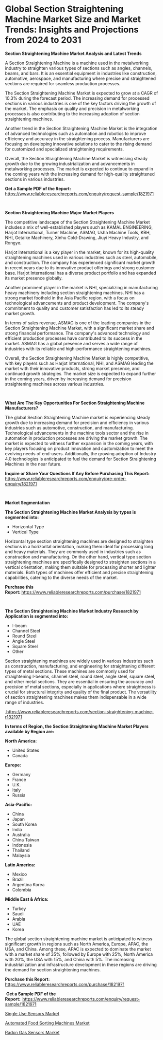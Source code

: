 <p><h1>Global Section Straightening Machine Market Size and Market Trends: Insights and Projections from 2024 to 2031</h1></p><p><strong>Section Straightening Machine Market Analysis and Latest Trends</strong></p>
<p><p>A Section Straightening Machine is a machine used in the metalworking industry to straighten various types of sections such as angles, channels, beams, and bars. It is an essential equipment in industries like construction, automotive, aerospace, and manufacturing where precise and straightened sections are required for seamless production processes.</p><p>The Section Straightening Machine Market is expected to grow at a CAGR of 10.3% during the forecast period. The increasing demand for processed sections in various industries is one of the key factors driving the growth of the market. The emphasis on quality and precision in metalworking processes is also contributing to the increasing adoption of section straightening machines.</p><p>Another trend in the Section Straightening Machine Market is the integration of advanced technologies such as automation and robotics to improve efficiency and accuracy in the straightening process. Manufacturers are focusing on developing innovative solutions to cater to the rising demand for customized and specialized straightening requirements.</p><p>Overall, the Section Straightening Machine Market is witnessing steady growth due to the growing industrialization and advancements in metalworking processes. The market is expected to continue to expand in the coming years with the increasing demand for high-quality straightened sections in various industries.</p></p>
<p><strong>Get a Sample PDF of the Report:&nbsp;</strong> <a href="https://www.reliableresearchreports.com/enquiry/request-sample/1821971">https://www.reliableresearchreports.com/enquiry/request-sample/1821971</a></p>
<p>&nbsp;</p>
<p><strong>Section Straightening Machine Major Market Players</strong></p>
<p><p>The competitive landscape of the Section Straightening Machine Market includes a mix of well-established players such as KAMAL ENGINEERING, Harjot International, Turner Machine, ASMAG, Usha Machine Tools, KBH, NHI, Getaike Machinery, Xinhu Cold-Drawing, Jiuyi Heavy Industry, and Rongye.</p><p>Harjot International is a key player in the market, known for its high-quality straightening machines used in various industries such as steel, automobile, and construction. The company has experienced significant market growth in recent years due to its innovative product offerings and strong customer base. Harjot International has a diverse product portfolio and has expanded its market presence globally.</p><p>Another prominent player in the market is NHI, specializing in manufacturing heavy machinery including section straightening machines. NHI has a strong market foothold in the Asia Pacific region, with a focus on technological advancements and product development. The company's commitment to quality and customer satisfaction has led to its steady market growth.</p><p>In terms of sales revenue, ASMAG is one of the leading companies in the Section Straightening Machine Market, with a significant market share and strong financial performance. The company's advanced technology and efficient production processes have contributed to its success in the market. ASMAG has a global presence and serves a wide range of industries with its reliable and high-performance straightening machines.</p><p>Overall, the Section Straightening Machine Market is highly competitive, with key players such as Harjot International, NHI, and ASMAG leading the market with their innovative products, strong market presence, and continued growth strategies. The market size is expected to expand further in the coming years, driven by increasing demand for precision straightening machines across various industries.</p></p>
<p>&nbsp;</p>
<p><strong>What Are The Key Opportunities For Section Straightening Machine Manufacturers?</strong></p>
<p><p>The global Section Straightening Machine market is experiencing steady growth due to increasing demand for precision and efficiency in various industries such as automotive, construction, and manufacturing. Technological advancements in the machine tools sector and the rise in automation in production processes are driving the market growth. The market is expected to witness further expansion in the coming years, with key players focusing on product innovation and customization to meet the evolving needs of end-users. Additionally, the growing adoption of Industry 4.0 technologies is anticipated to fuel the demand for Section Straightening Machines in the near future.</p></p>
<p><strong>Inquire or Share Your Questions If Any Before Purchasing This Report:</strong> <a href="https://www.reliableresearchreports.com/enquiry/pre-order-enquiry/1821971">https://www.reliableresearchreports.com/enquiry/pre-order-enquiry/1821971</a></p>
<p>&nbsp;</p>
<p><strong>Market Segmentation</strong></p>
<p><strong>The Section Straightening Machine Market Analysis by types is segmented into:</strong></p>
<p><ul><li>Horizontal Type</li><li>Vertical Type</li></ul></p>
<p><p>Horizontal type section straightening machines are designed to straighten sections in a horizontal orientation, making them ideal for processing long and heavy materials. They are commonly used in industries such as construction and manufacturing. On the other hand, vertical type section straightening machines are specifically designed to straighten sections in a vertical orientation, making them suitable for processing shorter and lighter materials. Both types of machines offer efficient and precise straightening capabilities, catering to the diverse needs of the market.</p></p>
<p><strong>Purchase this Report:&nbsp;</strong><a href="https://www.reliableresearchreports.com/purchase/1821971">https://www.reliableresearchreports.com/purchase/1821971</a></p>
<p>&nbsp;</p>
<p><strong>The Section Straightening Machine Market Industry Research by Application is segmented into:</strong></p>
<p><ul><li>I-beam</li><li>Channel Steel</li><li>Round Steel</li><li>Angle Steel</li><li>Square Steel</li><li>Other</li></ul></p>
<p><p>Section straightening machines are widely used in various industries such as construction, manufacturing, and engineering for straightening different types of metal sections. These machines are commonly used for straightening I-beams, channel steel, round steel, angle steel, square steel, and other metal sections. They are essential in ensuring the accuracy and precision of metal sections, especially in applications where straightness is crucial for structural integrity and quality of the final product. The versatility of section straightening machines makes them indispensable in a wide range of industries.</p></p>
<p><a href="https://www.reliableresearchreports.com/section-straightening-machine-r1821971">&nbsp;https://www.reliableresearchreports.com/section-straightening-machine-r1821971</a></p>
<p><strong>In terms of Region, the Section Straightening Machine Market Players available by Region are:</strong></p>
<p>
    <p> <strong> North America: </strong>
        <ul>
            <li>United States</li>
            <li>Canada</li>
        </ul>
        </p> 
    <p> <strong> Europe: </strong>
        <ul>
            <li>Germany</li>
            <li>France</li>
            <li>U.K.</li>
            <li>Italy</li>
            <li>Russia</li>
        </ul>
        </p> 
    <p> <strong> Asia-Pacific: </strong>
        <ul>
            <li>China</li>
            <li>Japan</li>
            <li>South Korea</li>
            <li>India</li>
            <li>Australia</li>
            <li>China Taiwan</li>
            <li>Indonesia</li>
            <li>Thailand</li>
            <li>Malaysia</li>
        </ul>
        </p> 
    <p> <strong> Latin America: </strong>
        <ul>
            <li>Mexico</li>
            <li>Brazil</li>
            <li>Argentina Korea</li>
            <li>Colombia</li>
        </ul>
        </p> 
    <p> <strong> Middle East & Africa: </strong>
        <ul>
            <li>Turkey</li>
            <li>Saudi</li>
            <li>Arabia</li>
            <li>UAE</li>
            <li>Korea</li>
        </ul>
    </p>
    </p>
<p><p>The global section straightening machine market is anticipated to witness significant growth in regions such as North America, Europe, APAC, the USA, and China. Among these, APAC is expected to dominate the market with a market share of 35%, followed by Europe with 25%, North America with 20%, the USA with 15%, and China with 5%. The increasing industrialization and infrastructure development in these regions are driving the demand for section straightening machines.</p></p>
<p><strong>Purchase this Report: </strong><a href="https://www.reliableresearchreports.com/purchase/1821971">https://www.reliableresearchreports.com/purchase/1821971</a></p>
<p>&nbsp;<strong>Get a Sample PDF of the Report:&nbsp;&nbsp;</strong><a href="https://www.reliableresearchreports.com/enquiry/request-sample/1821971">https://www.reliableresearchreports.com/enquiry/request-sample/1821971</a></p>
<p><strong></strong></p>
<p><p><a href="https://zircon-bluebell-299.notion.site/Single-Use-Sensors-Market-Size-and-Market-Trends-Complete-Industry-Overview-2024-to-2031-92534a71971147e5930cc9a00c7a9773">Single Use Sensors Market</a></p><p><a href="https://fearless-okapi-6c8.notion.site/Automated-Food-Sorting-Machines-Market-Competitive-Analysis-Market-Trends-and-Forecast-to-2031-f7419bbc4b094691bcbb8fa19b437806">Automated Food Sorting Machines Market</a></p><p><a href="https://scarlet-rocket-c63.notion.site/Radon-Gas-Sensors-Market-The-Key-To-Successful-Business-Strategy-Forecast-Till-2031-519c648ea9874395b0a8010dab825450">Radon Gas Sensors Market</a></p></p>
